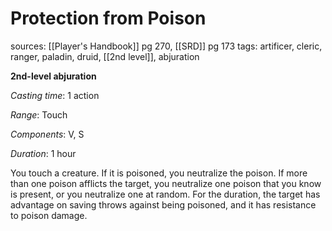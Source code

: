 # Protection from Poison
sources: [[Player's Handbook]] pg 270, [[SRD]] pg 173
tags: artificer, cleric, ranger, paladin, druid, [[2nd level]], abjuration

**2nd-level abjuration**

*Casting time*: 1 action

*Range*: Touch

*Components*: V, S

*Duration*: 1 hour

You touch a creature. If it is poisoned, you neutralize the poison. If more than one poison afflicts the target, you neutralize one poison that you know is present, or you neutralize one at random. For the duration, the target has advantage on saving throws against being poisoned, and it has resistance to poison damage.
